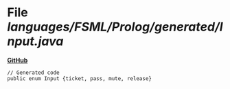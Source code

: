 # File _languages/FSML/Prolog/generated/Input.java_
**[GitHub](https://github.com/softlang/yas/blob/master/languages/FSML/Prolog/generated/Input.java)**
```
// Generated code
public enum Input {ticket, pass, mute, release}
```
